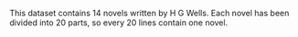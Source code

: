 This dataset contains 14 novels written by H G Wells. Each novel has been divided into 20 parts, so every 20 lines contain one novel. 